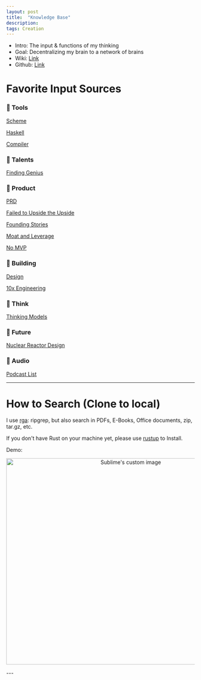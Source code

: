 ```yaml
---
layout: post
title:  "Knowledge Base"
description: 
tags: Creation
---
```


- Intro: The input & functions of my thinking
- Goal: Decentralizing my brain to a network of brains
- Wiki: [Link](https://github.com/allenleein/knowledge-base/wiki/Ghosts-in-the-Shell)
- Github: [Link](https://github.com/allenleein/knowledge-base)

# Favorite Input Sources

### 🔳 Tools

[Scheme](https://github.com/allenleein/knowledge-base/tree/gh-pages/CS-Functional-Programming)

[Haskell](https://github.com/allenleein/knowledge-base/tree/gh-pages/CS-Functional-Programming/Haskell)

[Compiler](https://github.com/allenleein/knowledge-base/tree/gh-pages/CS-Compiler)


### 🔳 Talents

[Finding Genius](https://github.com/allenleein/knowledge-base/tree/gh-pages/Finding%20Genius)

### 🔳 Product

[PRD](https://github.com/allenleein/knowledge-base/tree/gh-pages/Product-Deck/PRD)

[Failed to Upside the Upside](https://github.com/allenleein/knowledge-base/tree/gh-pages/Product-Strategy/Failed%20to%20Upside%20the%20Upside)

[Founding Stories](https://github.com/allenleein/knowledge-base/tree/gh-pages/Product-Strategy/Founding%20Stories)

[Moat and Leverage](https://github.com/allenleein/knowledge-base/tree/gh-pages/Product-Strategy/Moat%20and%20Leverage)

[No MVP](https://github.com/allenleein/knowledge-base/tree/gh-pages/Product-Strategy/No%20MVP)

### 🔳 Building

[Design](https://github.com/allenleein/knowledge-base/tree/gh-pages/Product-Design)

[10x Engineering](https://github.com/allenleein/knowledge-base/tree/gh-pages/Execution/10x%20Engineering)

### 🔳 Think

[Thinking Models](https://github.com/allenleein/knowledge-base/tree/gh-pages/Thinking-Models)

### 🔳 Future

[Nuclear Reactor Design](https://github.com/allenleein/knowledge-base/tree/gh-pages/Nuclear%20Reactor%20Design)

### 🔳 Audio

[Podcast List](https://allen-lee.gitbook.io/knowledge-base/masterclass/my-masterclass) 

---

# How to Search (Clone to local)

I use [rga](https://github.com/phiresky/ripgrep-all): ripgrep, but also search in PDFs, E-Books, Office documents, zip, tar.gz, etc.

If you don't have Rust on your machine yet, please use [rustup](https://doc.rust-lang.org/book/ch01-01-installation.html) to Install.

Demo:

<p align="center">
  <img width="650" height="550" src="https://i.imgur.com/PJGt5pt.jpg" alt="Sublime's custom image"/>
</p>
---
